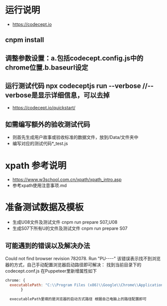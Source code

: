 # 运行说明
- https://codecept.io
## cnpm install
## 调整参数设置：a.包括codecept.config.js中的chrome位置.b.baseurl设定
## 运行测试代码 npx codeceptjs run --verbose  //--verbose是显示详细信息，可以去掉
- https://codecept.io/quickstart/
## 如需编写额外的验收测试代码 
- 则首先生成用户故事或验收标准的数据文件，放到/Data/文件夹中
- 编写对应的测试代码*_test.js

# xpath 参考说明 
 - https://www.w3school.com.cn/xpath/xpath_intro.asp
 - 参考xpath使用注意事项.md

# 准备测试数据及模板
- 生成U08文件及测试文件 cnpm run prepare S07_U08
- 生成S07下所有U的文件及测试文件 cnpm run prepare S07



## 可能遇到的错误以及解决办法
  Could not find browser revision 782078. Run "PU----"
	该错误表示找不到浏览器的方式，自己手动配置浏览器启动路径即可解决：
	找到当前目录下的 codecept.conf.js 在Puppeteer里新增属性如下
  ```js 
  chrome: {
    executablePath: "C:\\Program Files (x86)\\Google\\Chrome\\Application\\chrome.exe
     	 }
	
	executablePath里填的是浏览器的启动方式路径 根据自己电脑上的路径配置即可
  ```